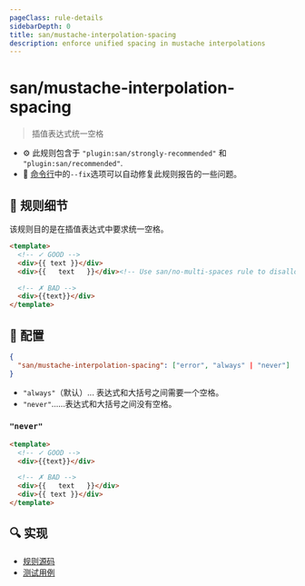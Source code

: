 ```yaml
---
pageClass: rule-details
sidebarDepth: 0
title: san/mustache-interpolation-spacing
description: enforce unified spacing in mustache interpolations
---
```

# san/mustache-interpolation-spacing
> 插值表达式统一空格

- :gear: 此规则包含于 `"plugin:san/strongly-recommended"` 和 `"plugin:san/recommended"`.
- :wrench: [命令行](https://eslint.org/docs/user-guide/command-line-interface#fixing-problems)中的`--fix`选项可以自动修复此规则报告的一些问题。

## :book: 规则细节

该规则目的是在插值表达式中要求统一空格。

<eslint-code-block fix :rules="{'san/mustache-interpolation-spacing': ['error']}">

```html
<template>
  <!-- ✓ GOOD -->
  <div>{{ text }}</div>
  <div>{{   text   }}</div><!-- Use san/no-multi-spaces rule to disallow multiple spaces. -->

  <!-- ✗ BAD -->
  <div>{{text}}</div>
</template>
```

</eslint-code-block>

## :wrench: 配置

```json
{
  "san/mustache-interpolation-spacing": ["error", "always" | "never"]
}
```

- `"always"`（默认）... 表达式和大括号之间需要一个空格。
- `"never"`......表达式和大括号之间没有空格。

### `"never"`

<eslint-code-block fix :rules="{'san/mustache-interpolation-spacing': ['error', 'never']}">

```html
<template>
  <!-- ✓ GOOD -->
  <div>{{text}}</div>

  <!-- ✗ BAD -->
  <div>{{   text   }}</div>
  <div>{{ text }}</div>
</template>
```

</eslint-code-block>

## :mag: 实现

- [规则源码](https://github.com/ecomfe/eslint-plugin-san/blob/main/lib/rules/mustache-interpolation-spacing.js)
- [测试用例](https://github.com/ecomfe/eslint-plugin-san/tree/main/__tests__/lib/rules/mustache-interpolation-spacing.test.js)
